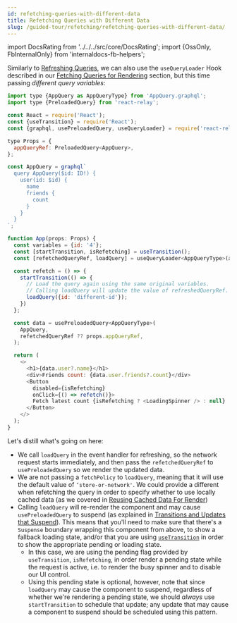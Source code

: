 ```yaml
---
id: refetching-queries-with-different-data
title: Refetching Queries with Different Data
slug: /guided-tour/refetching/refetching-queries-with-different-data/
---
```


import DocsRating from '../../../src/core/DocsRating';
import {OssOnly, FbInternalOnly} from 'internaldocs-fb-helpers';

Similarly to [Refreshing Queries](../refreshing-queries/), we can also use the `useQueryLoader` Hook described in our [Fetching Queries for Rendering](../../rendering/queries/) section, but this time passing *different query variables*:

```js
import type {AppQuery as AppQueryType} from 'AppQuery.graphql';
import type {PreloadedQuery} from 'react-relay';

const React = require('React');
const {useTransition} = require('React');
const {graphql, usePreloadedQuery, useQueryLoader} = require('react-relay');

type Props = {
  appQueryRef: PreloadedQuery<AppQuery>,
};

const AppQuery = graphql`
  query AppQuery($id: ID!) {
    user(id: $id) {
      name
      friends {
        count
      }
    }
  }
`;

function App(props: Props) {
  const variables = {id: '4'};
  const [startTransition, isRefetching] = useTransition();
  const [refetchedQueryRef, loadQuery] = useQueryLoader<AppQueryType>(appQuery);

  const refetch = () => {
    startTransition(() => {
      // Load the query again using the same original variables.
      // Calling loadQuery will update the value of refreshedQueryRef.
      loadQuery({id: 'different-id'});
    })
  };

  const data = usePreloadedQuery<AppQueryType>(
    AppQuery,
    refetchedQueryRef ?? props.appQueryRef,
  );

  return (
    <>
      <h1>{data.user?.name}</h1>
      <div>Friends count: {data.user.friends?.count}</div>
      <Button
        disabled={isRefetching}
        onClick={() => refetch()}>
        Fetch latest count {isRefetching ? <LoadingSpinner /> : null}
      </Button>
    </>
  );
}
```

Let's distill what's going on here:

* We call `loadQuery` in the event handler for refreshing, so the network request starts immediately, and then pass the `refetchedQueryRef` to `usePreloadedQuery` so we render the updated data.
* We are not passing a `fetchPolicy` to `loadQuery`, meaning that it will use the default value of `‘store-or-network'`. We could provide a different when refetching the query in order to specify whether to use locally cached data (as we covered in [Reusing Cached Data For Render](../../reusing-cached-data/))
* Calling `loadQuery` will re-render the component and may cause `usePreloadedQuery` to suspend (as explained in [Transitions and Updates that Suspend](../../rendering/loading-states/)). This means that you'll need to make sure that there's a `Suspense` boundary wrapping this component from above, to show a fallback loading state, and/or that you are using [`useTransition`](https://reactjs.org/docs/concurrent-mode-patterns.html#transitions) in order to show the appropriate pending or loading state.
    * In this case, we are using the pending flag provided by `useTransition`, `isRefetching`, in order render a pending state while the request is active, i.e. to render the busy spinner and to disable our UI control.
    * Using this pending state is optional, however, note that since `loadQuery` may cause the component to suspend, regardless of whether we're rendering a pending state, we should *always* use `startTransition` to schedule that update; any update that may cause a component to suspend should be scheduled using this pattern.




<DocsRating />

